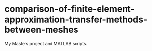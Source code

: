 # comparison-of-finite-element-approximation-transfer-methods-between-meshes
My Masters project and MATLAB scripts.
